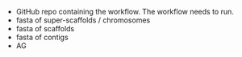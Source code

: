 - GitHub repo containing the workflow. The workflow needs to run. 
- fasta of super-scaffolds / chromosomes
- fasta of scaffolds
- fasta of contigs
- AG